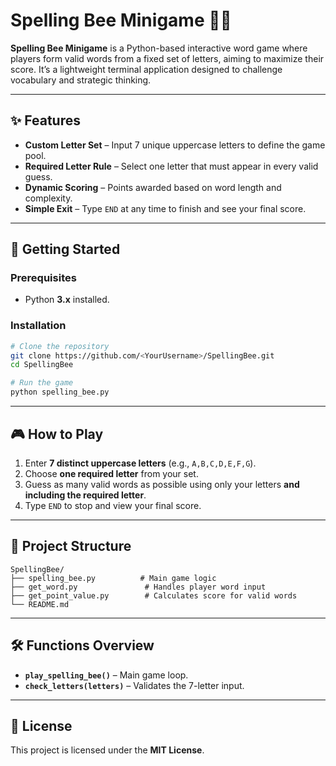# Spelling Bee Minigame 🐝🎯

**Spelling Bee Minigame** is a Python-based interactive word game where players form valid words from a fixed set of letters, aiming to maximize their score. It’s a lightweight terminal application designed to challenge vocabulary and strategic thinking.

---

## ✨ Features
- **Custom Letter Set** – Input 7 unique uppercase letters to define the game pool.
- **Required Letter Rule** – Select one letter that must appear in every valid guess.
- **Dynamic Scoring** – Points awarded based on word length and complexity.
- **Simple Exit** – Type `END` at any time to finish and see your final score.

---

## 🚀 Getting Started

### Prerequisites
- Python **3.x** installed.

### Installation
```bash
# Clone the repository
git clone https://github.com/<YourUsername>/SpellingBee.git
cd SpellingBee

# Run the game
python spelling_bee.py
```

---

## 🎮 How to Play
1. Enter **7 distinct uppercase letters** (e.g., `A,B,C,D,E,F,G`).
2. Choose **one required letter** from your set.
3. Guess as many valid words as possible using only your letters **and including the required letter**.
4. Type `END` to stop and view your final score.

---

## 📂 Project Structure
```
SpellingBee/
├── spelling_bee.py          # Main game logic
├── get_word.py               # Handles player word input
├── get_point_value.py        # Calculates score for valid words
└── README.md
```

---

## 🛠️ Functions Overview
- **`play_spelling_bee()`** – Main game loop.
- **`check_letters(letters)`** – Validates the 7-letter input.

---

## 📜 License
This project is licensed under the **MIT License**.
